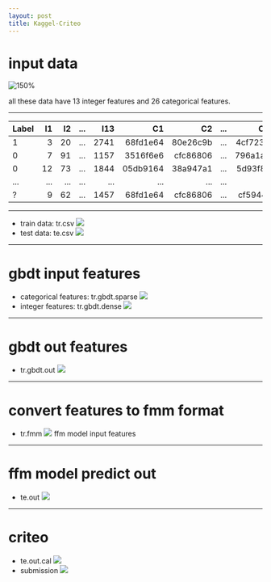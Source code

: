 ```yaml
---
layout: post
title: Kaggel-Criteo
---
```


# input data

![150%](images/data_dicription.jpg)

all these data have 13 integer features and 26 categorical features.

------------

|Label |I1 |I2 |... |I13 |C1 |C2 |... |C26 |
|--|--:|--:|---:|----:|--------:|--------:|---:|-------:|
|1 |3  |20 |... |2741 |68fd1e64 |80e26c9b |... |4cf72387|
|0 |7  |91 |... |1157 |3516f6e6 |cfc86806 |... |796a1a2e|
|0 |12 |73 |... |1844 |05db9164 |38a947a1 |... |5d93f8ab|
|...|... |... |... |... |... |... |... |... |... |
|? |9  |62 |... |1457 |68fd1e64 |cfc86806 |... |cf59444f|

----

* train data: tr.csv
![](images/tr.csv.png)
* test data: te.csv
![](images/te.csv.png)

---
# gbdt input features
* categorical features: tr.gbdt.sparse
![](images/tr.gbdt.sparse.png)
* integer features: tr.gbdt.dense
![](images/tr.gbdt.dense.png)

---
# gbdt out features
* tr.gbdt.out
![](images/tr.gbdt.out.png)

-----

# convert features to fmm format

* tr.fmm
![](images/tr.ffm.png)
ffm model input features
-----

# ffm model predict out
* te.out
![](images/te.out.png)

---
# criteo
* te.out.cal
![](images/te.out.cal.png)
* submission
![](images/submission.png)
